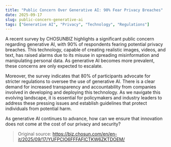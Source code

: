 ```yaml
---
title: "Public Concern Over Generative AI: 90% Fear Privacy Breaches"
date: 2025-09-17
slug: public-concern-generative-ai
tags: ["Generative AI", "Privacy", "Technology", "Regulations"]
---
```


A recent survey by CHOSUNBIZ highlights a significant public concern regarding generative AI, with 90% of respondents fearing potential privacy breaches. This technology, capable of creating realistic images, videos, and text, has raised alarms due to its misuse in spreading misinformation and manipulating personal data. As generative AI becomes more prevalent, these concerns are only expected to escalate.

Moreover, the survey indicates that 80% of participants advocate for stricter regulations to oversee the use of generative AI. There is a clear demand for increased transparency and accountability from companies involved in developing and deploying this technology. As we navigate this evolving landscape, it is essential for policymakers and industry leaders to address these pressing issues and establish guidelines that protect individuals from potential harm.

As generative AI continues to advance, how can we ensure that innovation does not come at the cost of our privacy and security?
> Original source: https://biz.chosun.com/en/en-it/2025/09/17/YUFPCIO6FFFAFICTKW6ZKTDOEM/